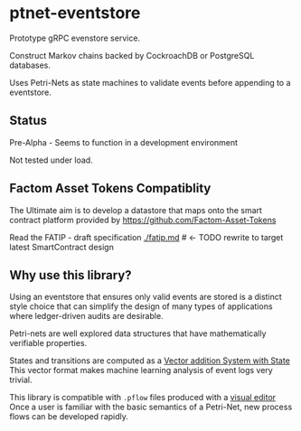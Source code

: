 # ptnet-eventstore

Prototype gRPC evenstore service.

Construct Markov chains backed by CockroachDB or PostgreSQL databases.

Uses Petri-Nets as state machines to validate events before appending to a eventstore.

## Status

Pre-Alpha - Seems to function in a development environment

Not tested under load.

## Factom Asset Tokens Compatiblity

The Ultimate aim is to develop a datastore
that maps onto the smart contract platform provided by https://github.com/Factom-Asset-Tokens

Read the FATIP - draft specification [./fatip.md](./fatiop.md) # <- TODO rewrite to target latest SmartContract design

## Why use this library?

Using an eventstore that ensures only valid events are stored is a distinct style choice
that can simplify the design of many types of applications where ledger-driven audits are desirable.

Petri-nets are well explored data structures that have mathematically verifiable properties.

States and transitions are computed as a [Vector addition System with State](https://en.wikipedia.org/wiki/Vector_addition_system)
This vector format makes machine learning analysis of event logs very trivial.

This library is compatible with `.pflow` files produced with a [visual editor](http://www.pneditor.org/)
Once a user is familiar with the basic semantics of a Petri-Net, new process flows can be developed rapidly.
